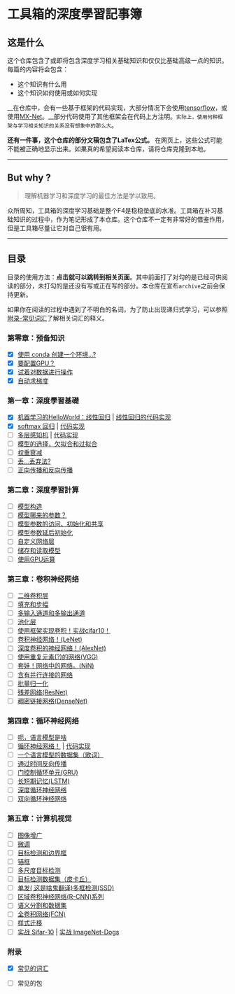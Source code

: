 # 工具箱的深度學習記事簿

## 这是什么

这个仓库包含了或即将包含深度学习相关基础知识和仅仅比基础高级一点的知识。每篇的内容将会包含：

- 这个知识有什么用
- 这个知识如何使用或如何实现

__在仓库中，会有一些基于框架的代码实现，大部分情况下会使用[tensorflow](https://www.tensorflow.org/)，或使用[MX-Net](http://mxnet.apache.org/)。__部分代码使用了其他框架会在代码上方注明。`实际上，使用何种框架与学习相关知识的关系没有想象中的那么大`。

__还有一件事，这个仓库的部分文稿包含了LaTex公式。__ 在网页上，这些公式可能不能被正确地显示出来。如果真的希望阅读本仓库，请将仓库克隆到本地。

---

## But why ?

> 理解机器学习和深度学习的最佳方法是学以致用。

众所周知，工具箱的深度学习基础是整个F4是稳稳垫底的水准。工具箱在补习基础知识的过程中，作为笔记形成了本仓库。这个仓库不一定有非常好的借鉴作用，但是工具箱尽量让它对自己很有用。

---

## 目录

目录的使用方法：**点击就可以跳转到相关页面**。其中前面打了对勾的是已经可供阅读的部分，未打勾的是还没有写或正在写的部分。本仓库在宣布`archive`之前会保持更新。

如果你在阅读的过程中遇到了不明白的名词，为了防止出现递归式学习，可以参照[附录-常见词汇](./appendix/similar-vocabularies.md)了解相关词汇的释义。

### 第零章：预备知识

- [x] [使用 conda 创建一个环境...?](./ch0/create-new-environment-using-conda.md)
- [x] [要配置GPU？](./ch0/configure-gpu.md)
- [x] [试着对数据进行操作](./ch0/operate-on-data.md)
- [x] [自动求梯度](./ch0/automatic-gradient.md)

### 第一章：深度學習基礎

- [x] [机器学习的HelloWorld：线性回归](./ch1/linear-regression.md) | [线性回归的代码实现](./ch1/linear-regression-code.md)
- [x] [softmax 回归](./ch1/softmax-regression.md) | [代码实现](./ch1/softmax-regression-code.md)
- [ ] [多层感知机]() | [代码实现]()
- [ ] [模型的选择，欠拟合和过拟合]()
- [ ] [权重衰减]()
- [ ] [丢...丢弃法?]()
- [ ] [正向传播和反向传播]()

### 第二章：深度學習計算

- [ ] [模型构造]()
- [ ] [模型哪来的参数？]()
- [ ] [模型参数的访问、初始化和共享]()
- [ ] [模型参数延后初始化]()
- [ ] [自定义网络层]()
- [ ] [储存和读取模型]()
- [ ] [使用GPU运算]()

### 第三章：卷积神经网络

- [ ] [二维卷积层]()
- [ ] [填充和步幅]()
- [ ] [多输入通道和多输出通道]()
- [ ] [池化层]()
- [ ] [使用框架实现卷积！实战cifar10！]()
- [ ] [卷积神经网络！(LeNet)]()
- [ ] [深度卷积的神经网络！(AlexNet)]()
- [ ] [使用重复元素(?)的网络(VGG)]()
- [ ] [套娃！网络中的网络。(NiN)]()
- [ ] [含有并行连接的网络]()
- [ ] [批量归一化]()
- [ ] [残差网络(ResNet)]()
- [ ] [稠密链接网络(DenseNet)]()

### 第四章：循环神经网络

- [ ] [呃，语言模型是啥]()
- [ ] [循环神经网络！]() | [代码实现]()
- [ ] [一个语言模型的数据集（歌词）]()
- [ ] [通过时间反向传播]()
- [ ] [门控制循环单元(GRU)]()
- [ ] [长短期记忆(LSTM)]()
- [ ] [深度循环神经网络]()
- [ ] [双向循环神经网络]()

### 第五章：计算机视觉

- [ ] [图像增广]()
- [ ] [微调]()
- [ ] [目标检测和边界框]()
- [ ] [锚框]()
- [ ] [多尺度目标检测]()
- [ ] [目标检测数据集（皮卡丘）]()
- [ ] [单发( 这是啥鬼翻译)多框检测(SSD)]()
- [ ] [区域卷积神经网络(R-CNN)系列]()
- [ ] [语义分割和数据集]()
- [ ] [全卷积网络(FCN)]()
- [ ] [样式迁移]()
- [ ] [实战 Sifar-10]() | [实战 ImageNet-Dogs]()

### 附录

- [x] [常见的词汇](./appendix/similar-vocabularies.md)
- [ ] 常见的包

